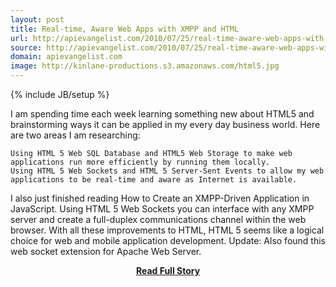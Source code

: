 ```yaml
---
layout: post
title: Real-time, Aware Web Apps with XMPP and HTML
url: http://apievangelist.com/2010/07/25/real-time-aware-web-apps-with-xmpp-and-html/
source: http://apievangelist.com/2010/07/25/real-time-aware-web-apps-with-xmpp-and-html/
domain: apievangelist.com
image: http://kinlane-productions.s3.amazonaws.com/html5.jpg
---
```

{% include JB/setup %}<p>I am spending time each week learning something new about HTML5 and brainstorming ways it can be applied in my every day business world.
Here are two areas I am researching:

	Using HTML 5 Web SQL Database and HTML5 Web Storage to make web applications run more efficiently by running them locally.
	Using HTML 5 Web Sockets and HTML 5 Server-Sent Events to allow my web applications to be real-time and aware as Internet is available.

I also just finished reading How to Create an XMPP-Driven Application in JavaScript. Using HTML 5 Web Sockets you can interface with any XMPP server and create a full-duplex communications channel within the web browser.
With all these improvements to HTML, HTML 5 seems like a logical choice for web and mobile application development.
Update: Also found this web socket extension for Apache Web Server.</p>
<center><p><a href="http://apievangelist.com/2010/07/25/real-time-aware-web-apps-with-xmpp-and-html/" style='padding:25px; font-sze:18px; font-weight: bold;'>Read Full Story</a></p></center>
